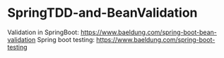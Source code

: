 # SpringTDD-and-BeanValidation

Validation in SpringBoot: https://www.baeldung.com/spring-boot-bean-validation
Spring boot testing: https://www.baeldung.com/spring-boot-testing


